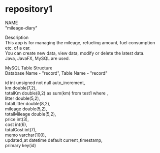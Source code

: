 # repository1  
NAME  
"mileage-diary"  
  
Description  
This app is for managing the mileage, refueling amount, fuel consumption etc. of a car.  
You can create new data, view data, modify or delete the latest data.  
Java, JavaFX, MySQL are used.  
  
MySQL Table Structure  
Database Name - "record", Table Name - "record"
  
id int unsigned not null auto_increment,  
km double(7,2),  
totalKm double(8,2) as sum(km) from test1 where ,  
litter double(5,2),  
totalLitter double(8,2),  
mileage double(5,2),  
totalMileage double(5,2),  
price int(3),  
cost int(6),  
totalCost int(7),  
memo varchar(100),  
updated_at datetime default current_timestamp,  
primary key(id)  
